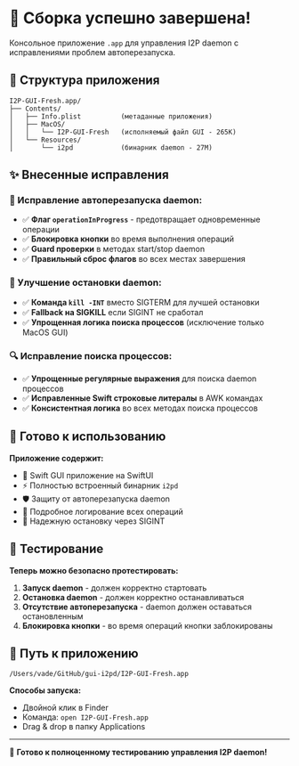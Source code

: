 # 🎉 Сборка успешно завершена!

Консольное приложение `.app` для управления I2P daemon с исправлениями проблем автоперезапуска.

## 📁 Структура приложения

```
I2P-GUI-Fresh.app/
├── Contents/
│   ├── Info.plist          (метаданные приложения)
│   ├── MacOS/
│   │   └── I2P-GUI-Fresh   (исполняемый файл GUI - 265K)
│   └── Resources/
│       └── i2pd            (бинарник daemon - 27M)
```

## ✨ Внесенные исправления

### 🔄 Исправление автоперезапуска daemon:
- ✅ **Флаг `operationInProgress`** - предотвращает одновременные операции
- ✅ **Блокировка кнопки** во время выполнения операций  
- ✅ **Guard проверки** в методах start/stop daemon
- ✅ **Правильный сброс флагов** во всех местах завершения

### 🛑 Улучшение остановки daemon:
- ✅ **Команда `kill -INT`** вместо SIGTERM для лучшей остановки
- ✅ **Fallback на SIGKILL** если SIGINT не сработал
- ✅ **Упрощенная логика поиска процессов** (исключение только MacOS GUI)

### 🔍 Исправление поиска процессов:
- ✅ **Упрощенные регулярные выражения** для поиска daemon процессов
- ✅ **Исправленные Swift строковые литералы** в AWK командах
- ✅ **Консистентная логика** во всех методах поиска процессов

## 🚀 Готово к использованию

**Приложение содержит:**
- 🔧 Swift GUI приложение на SwiftUI
- ⚡ Полностью встроенный бинарник `i2pd`
- 🛡️ Защиту от автоперезапуска daemon
- 📝 Подробное логирование всех операций
- 🎯 Надежную остановку через SIGINT

## 🧪 Тестирование

**Теперь можно безопасно протестировать:**
1. **Запуск daemon** - должен корректно стартовать
2. **Остановка daemon** - должен корректно останавливаться  
3. **Отсутствие автоперезапуска** - daemon должен оставаться остановленным
4. **Блокировка кнопки** - во время операций кнопки заблокированы

## 📍 Путь к приложению
```
/Users/vade/GitHub/gui-i2pd/I2P-GUI-Fresh.app
```

**Способы запуска:**
- Двойной клик в Finder
- Команда: `open I2P-GUI-Fresh.app`  
- Drag & drop в папку Applications

---

🎯 **Готово к полноценному тестированию управления I2P daemon!**
